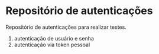 # Repositório de autenticações
Repositório de autenticações para realizar testes.
1. autenticação de usuário e senha
2. autenticação via token pessoal